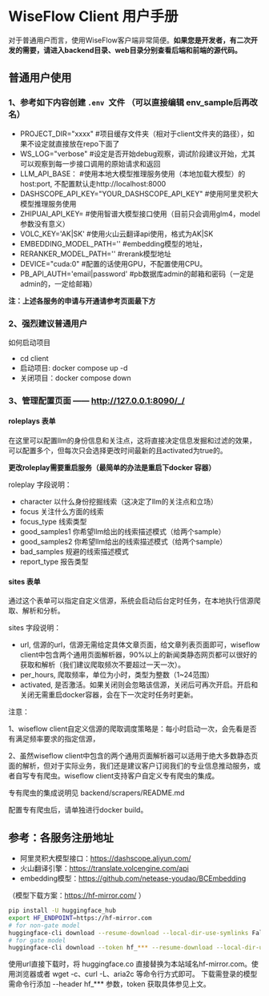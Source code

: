 # WiseFlow Client 用户手册

对于普通用户而言，使用WiseFlow客户端非常简便。**如果您是开发者，有二次开发的需要，请进入backend目录、web目录分别查看后端和前端的源代码。**

## 普通用户使用

### 1、参考如下内容创建 `.env `文件 （可以直接编辑 env_sample后再改名）

- PROJECT_DIR="xxxx" #项目缓存文件夹（相对于client文件夹的路径），如果不设定就直接放在repo下面了
- WS_LOG="verbose"  #设定是否开始debug观察，调试阶段建议开始，尤其可以观察到每一步接口调用的原始请求和返回
- LLM_API_BASE： #使用本地大模型推理服务使用（本地加载大模型）的 host:port, 不配置默认走http://localhost:8000
- DASHSCOPE_API_KEY="YOUR_DASHSCOPE_API_KEY" #使用阿里灵积大模型推理服务使用
- ZHIPUAI_API_KEY= #使用智谱大模型接口使用（目前只会调用glm4，model参数没有意义）
- VOLC_KEY='AK|SK' #使用火山云翻译api使用，格式为AK|SK
- EMBEDDING_MODEL_PATH='' #embedding模型的地址，
- RERANKER_MODEL_PATH='' #rerank模型地址
- DEVICE="cuda:0" #配置的话使用GPU，不配置使用CPU。
- PB_API_AUTH='email|password' #pb数据库admin的邮箱和密码（一定是admin的，一定给邮箱）

**注：上述各服务的申请与开通请参考页面最下方**

### 2、强烈建议普通用户

如何启动项目
- cd client 
- 启动项目: docker compose up -d
- 关闭项目：docker compose down

### 3、管理配置页面 —— http://127.0.0.1:8090/_/

#### roleplays 表单

在这里可以配置llm的身份信息和关注点，这将直接决定信息发掘和过滤的效果，可以配置多个，但每次只会选择更改时间最新的且activated为true的。

**更改roleplay需要重启服务（最简单的办法是重启下docker 容器）**

roleplay 字段说明：

- character 以什么身份挖掘线索（这决定了llm的关注点和立场）
- focus 关注什么方面的线索
- focus_type 线索类型
- good_samples1 你希望llm给出的线索描述模式（给两个sample）
- good_samples2 你希望llm给出的线索描述模式（给两个sample）
- bad_samples 规避的线索描述模式
- report_type 报告类型

#### sites 表单

通过这个表单可以指定自定义信源，系统会启动后台定时任务，在本地执行信源爬取、解析和分析。

sites 字段说明：

- url, 信源的url，信源无需给定具体文章页面，给文章列表页面即可，wiseflow client中包含两个通用页面解析器，90%以上的新闻类静态网页都可以很好的获取和解析（我们建议爬取频次不要超过一天一次）。
- per_hours, 爬取频率，单位为小时，类型为整数（1~24范围）
- activated, 是否激活。如果关闭则会忽略该信源，关闭后可再次开启。开启和关闭无需重启docker容器，会在下一次定时任务时更新。

注意：

1、wiseflow client自定义信源的爬取调度策略是：每小时启动一次，会先看是否有满足频率要求的指定信源，

2、虽然wiseflow client中包含的两个通用页面解析器可以适用于绝大多数静态页面的解析，但对于实际业务，我们还是建议客户订阅我们的专业信息推动服务，或者自写专有爬虫。wiseflow client支持客户自定义专有爬虫的集成。

专有爬虫的集成说明见 backend/scrapers/README.md

配置专有爬虫后，请单独进行docker build。

## 参考：各服务注册地址

- 阿里灵积大模型接口：https://dashscope.aliyun.com/
- 火山翻译引擎：https://translate.volcengine.com/api
- embedding模型：https://github.com/netease-youdao/BCEmbedding

（模型下载方案：https://hf-mirror.com/ ）

```bash
pip install -U huggingface_hub
export HF_ENDPOINT=https://hf-mirror.com
# for non-gate model
huggingface-cli download --resume-download --local-dir-use-symlinks False bigscience/bloom-560m --local-dir bloom-560m
# for gate model
huggingface-cli download --token hf_*** --resume-download --local-dir-use-symlinks False meta-llama/Llama-2-7b-hf --local-dir Llama-2-7b-hf
```

使用url直接下载时，将 huggingface.co 直接替换为本站域名hf-mirror.com。使用浏览器或者 wget -c、curl -L、aria2c 等命令行方式即可。
下载需登录的模型需命令行添加 --header hf_*** 参数，token 获取具体参见上文。